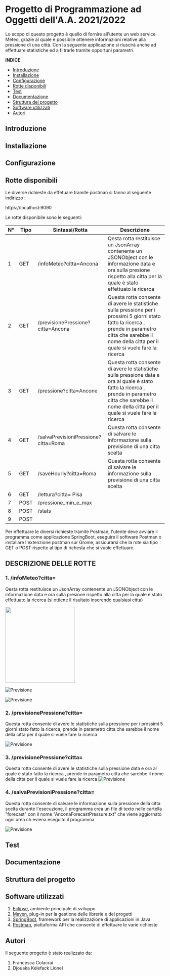 # Progetto di Programmazione ad Oggetti dell'A.A. 2021/2022

Lo scopo di questo progetto è quello di fornire all'utente un web service Meteo, grazie al quale è possibile ottenere informazioni relative alla pressione di
una città. Con la seguente applicazione si riuscirà anche ad effettuare statistiche ed a filtrarle tramite opportuni parametri.

**INDICE**

* [Introduzione](#introduzione)
* [Installazione](#installazione)
* [Configurazione](#configurazione)
* [Rotte disponibili](#rotte)
* [Test](#test)
* [Documentazione](#documentazione)
* [Struttura del progetto](#struttura)
* [Software utilizzati](#software)
* [Autori](#autori)

<a name="introduzione"></a>
## Introduzione 

<a name="installazione"></a>
## Installazione

<a name="configurazione"></a>
## Configurazione 

<a name="rotte"></a>
## Rotte disponibili
Le diverse richieste da effetuare tramite postman si fanno al seguente indirizzo :

https://localhost:9090
<a name="table"></a>

Le rotte disponibile sono le seguenti:


|N°   | Tipo | Sintassi/Rotta                       | Descrizione                                                                                                                                                                                                  |
|-----|------|--------------------------------------|--------------------------------------------------------------------------------------------------------------------------------------------------------------------------------------------------------------|
| 1   | GET  | /infoMeteo?citta=Ancona              | Qesta rotta restituisce un JsonArray contenente un JSONObject con le informazione data e ora sulla presione rispetto alla citta per la quale è stato effettuato la ricerca |
| 2   | GET  | /previsionePressione?citta=Ancona    | Questa rotta consente di avere le statistiche sulla pressione per i prossimi 5 giorni stato fatto la ricerca , prende in parametro citta che sarebbe il nome della citta per il quale si vuele fare la ricerca                                                |
| 3   | GET  | /pressione?citta=Ancone    | Questa rotta consente di avere le statistiche sulla pressione data e ora al quale è stato fatto la ricerca , prende in parametro citta che sarebbe il nome della citta per il quale si vuele fare la ricerca                                                                                                                                                                                                              |
| 4   | GET  | /salvaPrevisioniPressione?citta=Roma | Questa rotta consente di salvare le informazione sulla previsione di una citta scelta                                                                                                                                                                                                             |
| 5   | GET  | /saveHourly?citta=Roma               |   Questa rotta consente di salvare le informazione sulla previsione di una citta scelta                                                                                                                                                                                                           |   
| 6   | GET  | /lettura?citta= Pisa                 |                                                                                                                                                                                                              |                                   
| 7   | POST | /pressione_min_e_max                 |                                                                                                                                                                                                              |
| 8   | POST | /stats                               |                                                                                                                                                                                                              |
| 9   | POST |                                      |                                                                                                                                                                                                              |

Per effettuare le diversi richieste tramite Postman, l'utente deve avviare il programma come applicazione 
SpringBoot, eseguire il software Postman o installare l'extenzione postman sur Grome, assicurarsi che 
la rote sia tipo GET o POST rispetto al tipo di richesta che si vuole effettuare.

<a name="DESCRIZIONE DELLE ROTTE"></a>
## DESCRIZIONE DELLE ROTTE

<a name="rotta"></a>
### 1. /infoMeteo?citta=

Qesta rotta restituisce un JsonArray contenente un JSONObject con le informazione data e ora sulla presione
rispetto alla citta per la quale è stato effettuato la ricerca 
(si ottiene il risultato inserendo qualsiasi citta)

<p>
    <img src="relativePath/getMeteo1.png" width="220" height="240" />
</p>

![Previsione](/home/lionel/Scrivania/getMeteo1.png)

![Previsione](/home/lionel/Scrivania/getCitta2.png)

### 2. /previsionePressione?citta=

Questa rotta consente di avere le statistiche sulla pressione per i prossimi 5 giorni stato fatto la ricerca,
prende in parametro citta che sarebbe il nome della citta per il quale si vuele fare la ricerca

![Previsione](/home/lionel/Scrivania/getPrevisione.png)


### 3. /previsionePressione?citta=

Questa rotta consente di avere le statistiche sulla pressione data e ora al quale è stato fatto la ricerca , prende in parametro citta 
che sarebbe il nome della citta per il quale si vuele fare la ricerca
![Previsione](/home/lionel/Scrivania/1.png)

### 4. /salvaPrevisioniPressione?citta=

Questa rotta consente di salvare le informazione sulla pressione della citta scelta
durante l'esecuzione, il programma crea un file di texto nelle cartella "forecast" con il nome "AnconaForecastPressure.txt" che viene aggiornato ogni orea 
ch eviena eseguito il programma

![Previsione](/home/lionel/Scrivania/2.png)

<a name="test"></a>
## Test

<a name="documentazione"></a>
## Documentazione

<a name="struttura"></a>
## Struttura del progetto

<a name="software"></a>
## Software utilizzati
1. [Eclipse](https://www.eclipse.org/downloads/), ambiente principale di sviluppo
2. [Maven](https://maven.apache.org/), plug-in per la gestione delle librerie e dei progetti
3. [SpringBoot](https://spring.io/projects/spring-boot), framework per la realizzazione di applicazioni in Java
4. [Postman](https://www.postman.com/), piattaforma API che consente di effettuare le varie richieste

<a name="autori"></a>
## Autori
Il seguente progetto è stato realizzato da:
1. Francesca Colacrai
2. Djouaka Kelefack Lionel
